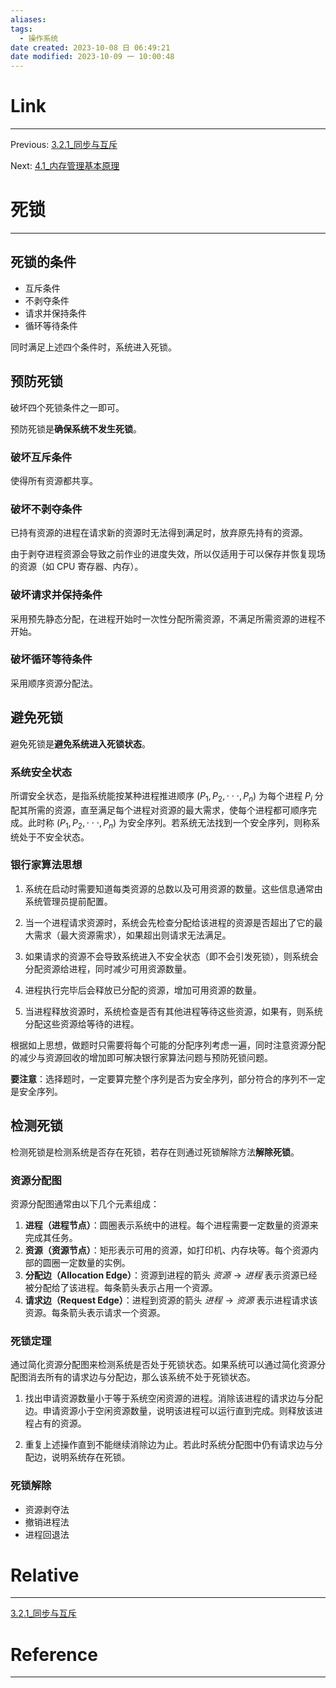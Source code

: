 ```yaml
---
aliases:
tags:
  - 操作系统
date created: 2023-10-08 日 06:49:21
date modified: 2023-10-09 一 10:00:48
---
```


# Link

---

Previous: [3.2.1\_同步与互斥](3.2.1_同步与互斥.md)

Next: [4.1\_内存管理基本原理](4.1_内存管理基本原理.md)

# 死锁

---

## 死锁的条件

- 互斥条件
- 不剥夺条件
- 请求并保持条件
- 循环等待条件

同时满足上述四个条件时，系统进入死锁。

## 预防死锁

破坏四个死锁条件之一即可。

预防死锁是**确保系统不发生死锁**。

### 破坏互斥条件

使得所有资源都共享。

### 破坏不剥夺条件

已持有资源的进程在请求新的资源时无法得到满足时，放弃原先持有的资源。

由于剥夺进程资源会导致之前作业的进度失效，所以仅适用于可以保存并恢复现场的资源（如 CPU 寄存器、内存）。

### 破坏请求并保持条件

采用预先静态分配，在进程开始时一次性分配所需资源，不满足所需资源的进程不开始。

### 破坏循环等待条件

采用顺序资源分配法。

## 避免死锁

避免死锁是**避免系统进入死锁状态**。

### 系统安全状态

所谓安全状态，是指系统能按某种进程推进顺序 $(P_1,P_2,\cdot\cdot\cdot ,P_n)$ 为每个进程 $P_i$ 分配其所需的资源，直至满足每个进程对资源的最大需求，使每个进程都可顺序完成。此时称 $(P_1,P_2,\cdot\cdot\cdot ,P_n)$ 为安全序列。若系统无法找到一个安全序列，则称系统处于不安全状态。

### 银行家算法思想

1. 系统在启动时需要知道每类资源的总数以及可用资源的数量。这些信息通常由系统管理员提前配置。

2. 当一个进程请求资源时，系统会先检查分配给该进程的资源是否超出了它的最大需求（最大资源需求），如果超出则请求无法满足。

3. 如果请求的资源不会导致系统进入不安全状态（即不会引发死锁），则系统会分配资源给进程，同时减少可用资源数量。

4. 进程执行完毕后会释放已分配的资源，增加可用资源的数量。

5. 当进程释放资源时，系统检查是否有其他进程等待这些资源，如果有，则系统分配这些资源给等待的进程。

根据如上思想，做题时只需要将每个可能的分配序列考虑一遍，同时注意资源分配的减少与资源回收的增加即可解决银行家算法问题与预防死锁问题。

**要注意**：选择题时，一定要算完整个序列是否为安全序列，部分符合的序列不一定是安全序列。

## 检测死锁

检测死锁是检测系统是否存在死锁，若存在则通过死锁解除方法**解除死锁**。

### 资源分配图

资源分配图通常由以下几个元素组成：

1. **进程（进程节点）**：圆圈表示系统中的进程。每个进程需要一定数量的资源来完成其任务。
2. **资源（资源节点）**：矩形表示可用的资源，如打印机、内存块等。每个资源内部的圆圈一定数量的实例。
3. **分配边（Allocation Edge）**：资源到进程的箭头 $资源\rightarrow 进程$ 表示资源已经被分配给了该进程。每条箭头表示占用一个资源。
4. **请求边（Request Edge）**：进程到资源的箭头 $进程\rightarrow 资源$ 表示进程请求该资源。每条箭头表示请求一个资源。

### 死锁定理

通过简化资源分配图来检测系统是否处于死锁状态。如果系统可以通过简化资源分配图消去所有的请求边与分配边，那么该系统不处于死锁状态。

1. 找出申请资源数量小于等于系统空闲资源的进程。消除该进程的请求边与分配边。申请资源小于空闲资源数量，说明该进程可以运行直到完成。则释放该进程占有的资源。

2. 重复上述操作直到不能继续消除边为止。若此时系统分配图中仍有请求边与分配边，说明系统存在死锁。

### 死锁解除

- 资源剥夺法
- 撤销进程法
- 进程回退法

# Relative

---

[3.2.1\_同步与互斥](3.2.1_同步与互斥.md)

# Reference

---
